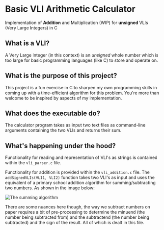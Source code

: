 # Basic VLI Arithmetic Calculator

Implementation of **Addition** and Multiplication (WIP) for **unsigned** VLIs (Very Large Integers) in C

## What is a VLI?

A Very Large Integer (in this context) is an _unsigned_ whole number which is too large for basic programming languages (like C) to store and operate on.

## What is the purpose of this project?

This project is a fun exercise in C to sharpen my own programming skills in coming up with a time-efficient algorithm for this problem. You're more than welcome to be inspired by aspects of my implementation.

## What does the executable do?

The calculator program takes as input two text files as command-line arguments containing the two VLIs and returns their sum.

## What's happening under the hood?

Functionality for reading and representation of VLI's as strings is contained within the ```vli_parser.c``` file.

Functionality for addition is provided within the ```vli_addition.c``` file. The ```addSignedVLIs(VLI1, VLI2)``` function takes two VLI's as input and uses the equivalent of a primary school addition algorithm for summing/subtracting two numbers. As shown in the image below:

![The summing algorithm](http://math.biola.edu/math120/hhv/images/previewC1.png "Algorithm")

There are some nuances here though, the way we subtract numbers on paper requires a bit of pre-processing to determine the minuend (the number being subtracted from) and the subtractend (the number being subtracted) and the sign of the result. All of which is dealt in this file.
